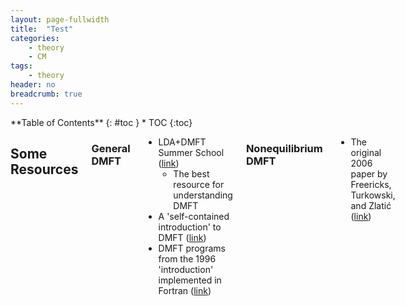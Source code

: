 ```yaml
---
layout: page-fullwidth
title:  "Test"
categories:
    - theory
    - CM
tags:
    - theory
header: no
breadcrumb: true
---
```

<div class="row">
<div class="medium-4 medium-push-8 columns" markdown="1">
<div class="panel radius" markdown="1">
**Table of Contents**
{: #toc }
*  TOC
{:toc}
</div>
</div><!-- /.medium-4.columns -->

<div class="medium-8 medium-pull-4 columns" markdown="1">

## Some Resources

### General DMFT

- LDA+DMFT Summer School ([link](https://doi.org/10.48550/arXiv.cond-mat/0112079))
    - The best resource for understanding DMFT
- A 'self-contained introduction' to DMFT ([link](https://doi.org/10.1103/RevModPhys.68.13))
- DMFT programs from the 1996 'introduction' implemented in Fortran ([link](http://www.lps.ens.fr/~krauth/index.php/Programs_DMFT))

### Nonequilibrium DMFT

- The original 2006 paper by Freericks, Turkowski, and Zlati&cacute; ([link](https://doi.org/10.1103/PhysRevLett.97.266408))
